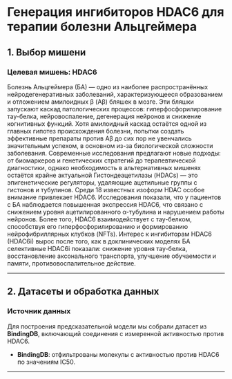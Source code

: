 #  Генерация ингибиторов HDAC6 для терапии болезни Альцгеймера

##  1. Выбор мишени

###  Целевая мишень: **HDAC6**
Болезнь Альцгеймера (БА) — одно из наиболее распространённых нейродегенеративных заболеваний, характеризующееся образованием и отложением амилоидных β (Aβ) бляшек в мозге. Эти бляшки запускают каскад патологических процессов: гиперфосфорилирование тау-белка, нейровоспаление, дегенерация нейронов и снижение когнитивных функций.
Хотя амилоидный каскад остаётся одной из главных гипотез происхождения болезни, попытки создать эффективные препараты против Aβ до сих пор не увенчались значительным успехом, в основном из-за биологической сложности заболевания. Современные исследования предлагают новые подходы: от биомаркеров и генетических стратегий до терапевтической диагностики, однако необходимость в альтернативных мишенях остаётся крайне актуальной
Гистондеацетилазы (HDACs) — это эпигенетические регуляторы, удаляющие ацетильные группы с гистонов и тубулинов. Среди 18 известных изоформ HDAC особое внимание привлекает HDAC6. Исследования показали, что у пациентов с БА наблюдается повышенная экспрессия HDAC6, что связано с снижением уровня ацетилированного α-тубулина и нарушением работы нейронов. Более того, HDAC6 взаимодействует с тау-белком, способствуя его гиперфосфорилированию и формированию нейрофибриллярных клубков (NFTs). Интерес к ингибиторам HDAC6 (HDAC6i) вырос после того, как в доклинических моделях БА селективные HDAC6i показали: снижение уровня тау-белка, восстановление аксонального транспорта, улучшение обучаемости и памяти, противовоспалительное действие.


---

##  2. Датасеты и обработка данных

###  Источник данных

Для построения предсказательной модели мы собрали датасет из **BindingDB**, включающий соединения с измеренной активностью против HDAC6.

- **BindingDB**: отфильтрованы молекулы с активностью против HDAC6 по значениям IC50. 




---
